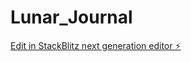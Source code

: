 # Lunar_Journal

[Edit in StackBlitz next generation editor ⚡️](https://stackblitz.com/~/github.com/shamhussari/Lunar_Journal)